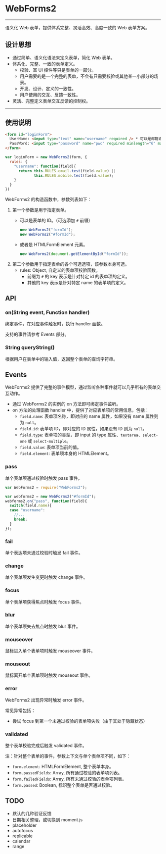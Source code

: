 
# WebForms2

---


语义化 Web 表单，提供体系完整、灵活高效、高度一致的 Web 表单方案。

## 设计思想

* 通过简单、语义化语法来定义表单，简化 Web 表单。
* 体系化、完整、一致的表单定义。
  * 校验、富 UI 控件等只是表单的一部分。
  * 用户需要的是一个完整的表单，不会有只需要校验或其他某一小部分的场景。
  * 开发、设计、定义的一致性。
  * 用户使用的交互、反馈一致性。
* 灵活、完整定义表单交互反馈的控制权。

---

## 使用说明

```html
<form id="loginForm">
  UserName: <input type="text" name="username" required /> * 可以是邮箱或手机号。
  PassWord: <input type="password" name="pwd" required minlength="6" maxlength="30" /> *
</form>
```

```javascript
var loginForm = new WebForms2(form, {
  rules: {
    "username": function(field){
      return this.RULES.email.test(field.value) ||
             this.RULES.mobile.test(field.value);
    }
  }
})
```
WebForms2 的构造函数中，参数列表如下：

1. 第一个参数是用于指定表单。
    * 可以是表单的 ID。（可选添加 `#` 前缀）

        ```js
        new WebForms2("formId");
        new WebForms2("#formId");
        ```
    * 或者是 HTMLFormElement 元素。

        ```js
        new WebForms2(document.getElementById("formId"));
        ```
2. 第二个参数用于指定表单的各个可选选项，该参数本身可选。
    * rules: Object, 自定义的表单项校验函数。
        * 前缀为 `#` 的 key 表示是针对特定 id 的表单项的定义。
        * 其他的 key 表示是针对特定 name 的表单项的定义。

## API

### on(String event, Function handler)

绑定事件，在对应事件触发时，执行 handler 函数。

支持的事件请参考 Events 部分。

### String queryString()

根据用户在表单中的输入值，返回整个表单的查询字符串。

## Events

WebForms2 提供了完整的事件模型，通过监听各种事件就可以几乎所有的表单交互动作。

* 通过 WebForms2 的实例的 on 方法即可绑定事件监听。
* on 方法的处理函数 handler 中，提供了对应表单项的常用信息，包括：
  * `field.name`: 表单项名称，即对应的 name 属性，如果没有 name 属性则为 `null`。
  * `field.id`: 表单项 ID，即对应的 ID 属性，如果没有 ID 则为 `null`。
  * `field.type`: 表单项的类型，即 input 的 type 属性、`textarea`、`select-one` 或
    `select-multiple`。
  * `field.value`: 表单项当前的值。
  * `field.element`: 表单项本身的 HTMLElement。

### pass

单个表单项通过校验时触发 pass 事件。

```js
var WebForms2 = require("WebForms2");

var webforms2 = new WebForms2("#formId");
webforms2.on("pass", function(field){
  switch(field.name){
  case "username":
    //...
    break;
  }
});
```

### fail

单个表达项未通过校验时触发 fail 事件。

### change

单个表单项发生变更时触发 change 事件。

### focus

单个表单项获得焦点时触发 focus 事件。

### blur

单个表单项失去焦点时触发 blur 事件。

### mouseover

鼠标进入单个表单项时触发 mouseover 事件。

### mouseout

鼠标离开单个表单项时触发 mouseout 事件。

### error

WebForms2 出现异常时触发 error 事件。

常见异常包括：

* 尝试 focus 到第一个未通过校验的表单项失败（由于其处于隐藏状态）

### validated

整个表单校验完成后触发 validated 事件。

注：针对整个表单的事件，参数上下文与单个表单项不同，如下：

* `form.element`: HTMLFormElement, 整个表单本身。
* `form.passedFields`: Array<Field>, 所有通过校验的表单项列表。
* `form.failedFields`: Array<Field>, 所有未通过校验的表单项列表。
* `form.passed`: Boolean, 标识整个表单是否通过校验。

## TODO

* 默认的几种验证反馈
* 日期相关整理，或切换到 moment.js
* placeholder
* autofocus
* replicable
* calendar
* range

